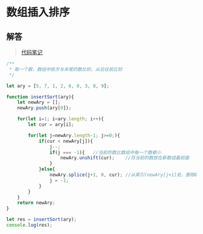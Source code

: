 # 数组插入排序

## 解答
> [代码笔记](https://zmx2321.github.io/blog_code/algorithm/other/example/base/arr_charu)

```js
/**
 * 取一个数，数组中依次与末尾的数比较，从后往前比较
 */

let ary = [5, 7, 1, 2, 6, 0, 3, 8, 9];

function insertSort(ary){
	let newAry = [];
	newAry.push(ary[0]);

	for(let i=1; i<ary.length; i++){
		let cur = ary[i];

		for(let j=newAry.length-1; j>=0;){
			if(cur < newAry[j]){
				j--;
				if(j === -1){	//当前的数比数组中每一个数都小
					newAry.unshift(cur);	//将当前的数放在新数组最前面
				}
			}else{
				newAry.splice(j+1, 0, cur);	//从索引(newAry[j+1]处，删除0项，把当前项cur插入前面
				j = -1;
			}
		}
	}
	return newAry;
}

let res = insertSort(ary);
console.log(res);
```